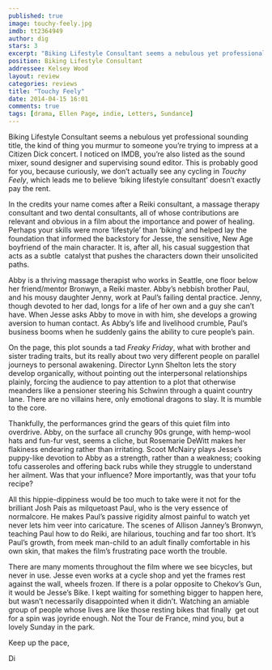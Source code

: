 ```yaml
---
published: true
image: touchy-feely.jpg
imdb: tt2364949
author: dig
stars: 3
excerpt: "Biking Lifestyle Consultant seems a nebulous yet professional sounding title, the kind of thing you murmur to someone you're trying to impress at a Citizen Dick concert."
position: Biking Lifestyle Consultant
addressee: Kelsey Wood
layout: review
categories: reviews
title: "Touchy Feely"
date: 2014-04-15 16:01
comments: true
tags: [drama, Ellen Page, indie, Letters, Sundance]
---
```

<p>Biking Lifestyle Consultant seems a nebulous yet professional sounding title, the kind of thing you murmur to someone you&rsquo;re trying to impress at a Citizen Dick concert. I noticed on IMDB, you&rsquo;re also listed as the sound mixer, sound designer and supervising sound editor. This is probably good for you, because curiously, we don&rsquo;t actually see any cycling in <em>Touchy Feely</em>, which leads me to believe &lsquo;biking lifestyle consultant&rsquo; doesn&rsquo;t exactly pay the rent.</p>
<p>In the credits your name comes after a Reiki consultant, a massage therapy consultant and two dental consultants, all of whose contributions are relevant and obvious in a film about the importance and power of healing. Perhaps your skills were more &lsquo;lifestyle&rsquo; than &lsquo;biking&rsquo; and helped lay the foundation that informed the backstory for Jesse, the sensitive, New Age boyfriend of the main character. It is, after all, his casual suggestion that acts as a subtle&nbsp; catalyst that pushes the characters down their unsolicited paths.&nbsp;</p>
<p>Abby is a thriving massage therapist who works in Seattle, one floor below her friend/mentor Bronwyn, a Reiki master. Abby&rsquo;s nebbish brother Paul, and his mousy daughter Jenny, work at Paul&rsquo;s failing dental practice. Jenny, though devoted to her dad, longs for a life of her own and a guy she can&rsquo;t have. When Jesse asks Abby to move in with him, she develops a growing aversion to human contact. As Abby&rsquo;s life and livelihood crumble, Paul&rsquo;s business booms when he suddenly gains the ability to cure people&rsquo;s pain.&nbsp;</p>
<p>On the page, this plot sounds a tad <em>Freaky Friday</em>, what with brother and sister trading traits, but its really about two very different people on parallel journeys to personal awakening. Director Lynn Shelton lets the story develop organically, without pointing out the interpersonal relationships plainly, forcing the audience to pay attention to a plot that otherwise meanders like a pensioner steering his Schwinn through a quaint country lane. There are no villains here, only emotional dragons to slay. It is mumble to the core.</p>
<p>Thankfully, the performances grind the gears of this quiet film into overdrive. Abby, on the surface all crunchy 90s grunge, with hemp-wool hats and fun-fur vest, seems a cliche, but Rosemarie DeWitt makes her flakiness endearing rather than irritating. Scoot McNairy plays Jesse&rsquo;s puppy-like devotion to Abby as a strength, rather than a weakness; cooking tofu casseroles and offering back rubs while they struggle to understand her ailment. Was that your influence? More importantly, was that your tofu recipe?&nbsp;</p>
<p>All this hippie-dippiness would be too much to take were it not for the brilliant Josh Pais as milquetoast Paul, who is the very essence of normalcore. He makes Paul&rsquo;s passive rigidity almost painful to watch yet never lets him veer into caricature. The scenes of Allison Janney&rsquo;s Bronwyn, teaching Paul how to do Reiki, are hilarious, touching and far too short. It&rsquo;s Paul&rsquo;s growth, from meek man-child to an adult finally comfortable in his own skin, that makes the film&rsquo;s frustrating pace worth the trouble. &nbsp;</p>
<p>There are many moments throughout the film where we see bicycles, but never in use. Jesse even works at a cycle shop and yet the frames rest against the wall, wheels frozen. If there is a polar opposite to Chekov&rsquo;s Gun, it would be Jesse&rsquo;s Bike. I kept waiting for something bigger to happen here, but wasn&rsquo;t necessarily disappointed when it didn&rsquo;t. Watching an amiable group of people whose lives are like those resting bikes that finally&nbsp; get out for a spin was joyride enough. Not the Tour de France, mind you, but a lovely Sunday in the park.&nbsp;</p>
<p>Keep up the pace,</p>
<p>Di</p>
